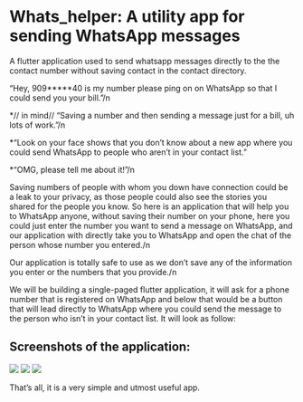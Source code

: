 # Whats_helper: A utility app for sending WhatsApp messages

A flutter application used to send whatsapp messages directly to the the contact number without saving contact in the contact directory.

“Hey, 909*****40 is my number please ping on on WhatsApp so that I could send you your bill.”/n

*// in mind// “Saving a number and then sending a message just for a bill, uh lots of work.”/n

*“Look on your face shows that you don’t know about a new app where you could send WhatsApp to people who aren’t in your contact list.”

*“OMG, please tell me about it!”/n

Saving numbers of people with whom you down have connection could be a leak to your privacy, as those people could also see the stories you shared for the people you know. So here is an application that will help you to WhatsApp anyone, without saving their number on your phone, here you could just enter the number you want to send a message on WhatsApp, and our application with directly take you to WhatsApp and open the chat of the person whose number you entered./n

Our application is totally safe to use as we don’t save any of the information you enter or the numbers that you provide./n

We will be building a single-paged flutter application, it will ask for a phone number that is registered on WhatsApp and below that would be a button that will lead directly to WhatsApp where you could send the message to the person who isn’t in your contact list. It will look as follow:

## Screenshots of the application:
<img src="https://i.ibb.co/JQZZQMB/Screenshot-2022-03-03-21-49-44-92-0ee45109bdbc35364a409d828b05193d.jpg">
<img src="https://i.ibb.co/CsQ8jb0/Screenshot-2022-03-03-21-49-48-40-0ee45109bdbc35364a409d828b05193d.jpg">
<img src="https://i.ibb.co/Z2tcNHF/Screenshot-2022-03-03-21-49-54-29-0ee45109bdbc35364a409d828b05193d.jpg">

That’s all, it is a very simple and utmost useful app.
